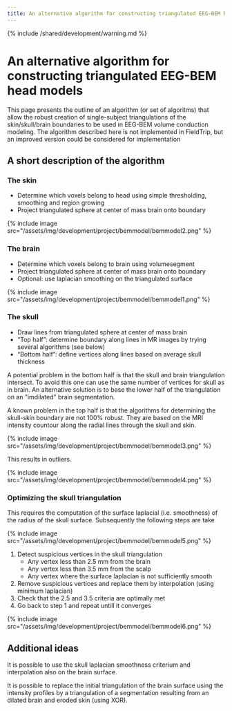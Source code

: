 ```yaml
---
title: An alternative algorithm for constructing triangulated EEG-BEM head models
---
```


{% include /shared/development/warning.md %}

# An alternative algorithm for constructing triangulated EEG-BEM head models

This page presents the outline of an algorithm (or set of algoritms) that allow the robust creation of single-subject triangulations of the skin/skull/brain boundaries to be used in EEG-BEM volume conduction modeling. The algorithm described here is not implemented in FieldTrip, but an improved version could be considered for implementation

## A short description of the algorithm

### The skin

- Determine which voxels belong to head using simple thresholding, smoothing and region growing
- Project triangulated sphere at center of mass brain onto boundary

{% include image src="/assets/img/development/project/bemmodel/bemmodel2.png" %}

### The brain

- Determine which voxels belong to brain using volumesegment
- Project triangulated sphere at center of mass brain onto boundary
- Optional: use laplacian smoothing on the triangulated surface

{% include image src="/assets/img/development/project/bemmodel/bemmodel1.png" %}

### The skull

- Draw lines from triangulated sphere at center of mass brain
- “Top half”: determine boundary along lines in MR images by trying several algorithms (see below)
- “Bottom half”: define vertices along lines based on average skull thickness

A potential problem in the bottom half is that the skull and brain triangulation intersect. To avoid this one can use the same number of vertices for skull as in brain. An alternative solution is to base the lower half of the triangulation on an "imdilated" brain segmentation.

A known problem in the top half is that the algorithms for determining the skull-skin boundary are not 100% robust. They are based on the MRI intensity countour along the radial lines through the skull and skin.

{% include image src="/assets/img/development/project/bemmodel/bemmodel3.png" %}

This results in outliers.

{% include image src="/assets/img/development/project/bemmodel/bemmodel4.png" %}

### Optimizing the skull triangulation

This requires the computation of the surface laplacial (i.e. smoothness) of the radius of the skull surface. Subsequently the following steps are take

{% include image src="/assets/img/development/project/bemmodel/bemmodel5.png" %}

1.  Detect suspicious vertices in the skull triangulation
    - Any vertex less than 2.5 mm from the brain
    - Any vertex less than 3.5 mm from the scalp
    - Any vertex where the surface laplacian is not sufficiently smooth
2.  Remove suspicious vertices and replace them by interpolation (using minimum laplacian)
3.  Check that the 2.5 and 3.5 criteria are optimally met
4.  Go back to step 1 and repeat untill it converges

{% include image src="/assets/img/development/project/bemmodel/bemmodel6.png" %}

## Additional ideas

It is possible to use the skull laplacian smoothness criterium and interpolation also on the brain surface.

It is possible to replace the initial triangulation of the brain surface using the intensity profiles by a triangulation of a segmentation resulting from an dilated brain and eroded skin (using XOR).
